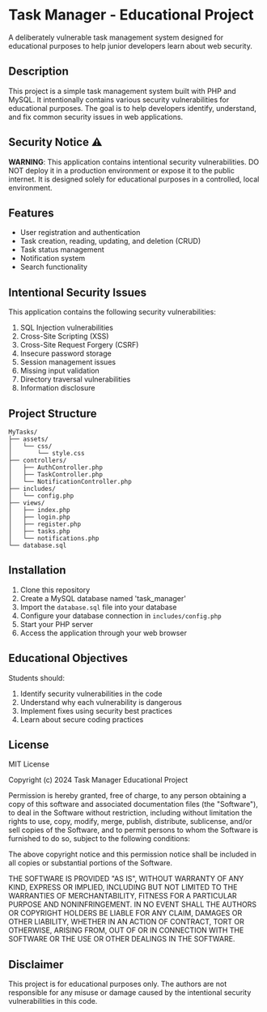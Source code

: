 # Task Manager - Educational Project

A deliberately vulnerable task management system designed for educational purposes to help junior developers learn about web security.

## Description

This project is a simple task management system built with PHP and MySQL. It intentionally contains various security vulnerabilities for educational purposes. The goal is to help developers identify, understand, and fix common security issues in web applications.

## Security Notice ⚠️

**WARNING**: This application contains intentional security vulnerabilities. DO NOT deploy it in a production environment or expose it to the public internet. It is designed solely for educational purposes in a controlled, local environment.

## Features

- User registration and authentication
- Task creation, reading, updating, and deletion (CRUD)
- Task status management
- Notification system
- Search functionality

## Intentional Security Issues

This application contains the following security vulnerabilities:
1. SQL Injection vulnerabilities
2. Cross-Site Scripting (XSS)
3. Cross-Site Request Forgery (CSRF)
4. Insecure password storage
5. Session management issues
6. Missing input validation
7. Directory traversal vulnerabilities
8. Information disclosure

## Project Structure

```
MyTasks/
├── assets/
│   └── css/
│       └── style.css
├── controllers/
│   ├── AuthController.php
│   ├── TaskController.php
│   └── NotificationController.php
├── includes/
│   └── config.php
├── views/
│   ├── index.php
│   ├── login.php
│   ├── register.php
│   ├── tasks.php
│   └── notifications.php
└── database.sql
```

## Installation

1. Clone this repository
2. Create a MySQL database named 'task_manager'
3. Import the `database.sql` file into your database
4. Configure your database connection in `includes/config.php`
5. Start your PHP server
6. Access the application through your web browser

## Educational Objectives

Students should:
1. Identify security vulnerabilities in the code
2. Understand why each vulnerability is dangerous
3. Implement fixes using security best practices
4. Learn about secure coding practices

## License

MIT License

Copyright (c) 2024 Task Manager Educational Project

Permission is hereby granted, free of charge, to any person obtaining a copy
of this software and associated documentation files (the "Software"), to deal
in the Software without restriction, including without limitation the rights
to use, copy, modify, merge, publish, distribute, sublicense, and/or sell
copies of the Software, and to permit persons to whom the Software is
furnished to do so, subject to the following conditions:

The above copyright notice and this permission notice shall be included in all
copies or substantial portions of the Software.

THE SOFTWARE IS PROVIDED "AS IS", WITHOUT WARRANTY OF ANY KIND, EXPRESS OR
IMPLIED, INCLUDING BUT NOT LIMITED TO THE WARRANTIES OF MERCHANTABILITY,
FITNESS FOR A PARTICULAR PURPOSE AND NONINFRINGEMENT. IN NO EVENT SHALL THE
AUTHORS OR COPYRIGHT HOLDERS BE LIABLE FOR ANY CLAIM, DAMAGES OR OTHER
LIABILITY, WHETHER IN AN ACTION OF CONTRACT, TORT OR OTHERWISE, ARISING FROM,
OUT OF OR IN CONNECTION WITH THE SOFTWARE OR THE USE OR OTHER DEALINGS IN THE
SOFTWARE.

## Disclaimer

This project is for educational purposes only. The authors are not responsible for any misuse or damage caused by the intentional security vulnerabilities in this code.
